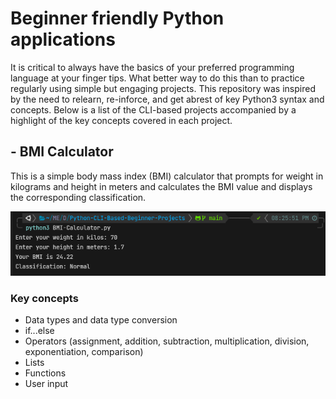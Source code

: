# Beginner friendly Python applications
It is critical to always have the basics of your preferred programming language at
your finger tips. What better way to do this than to practice regularly using simple
but engaging projects. This repository was inspired by the need to relearn, re-inforce,
and get abrest of key Python3 syntax and concepts. Below is a list of the CLI-based projects
accompanied by a highlight of the key concepts covered in each project.

## - BMI Calculator
This is a simple body mass index (BMI) calculator that prompts for weight in kilograms and
height in meters and calculates the BMI value and displays the corresponding classification.

![alt text](imgs/bmi-calculator.png)

### Key concepts
 - Data types and data type conversion
 - if...else
 - Operators (assignment, addition, subtraction, multiplication, division, exponentiation, comparison)
 - Lists
 - Functions
 - User input

